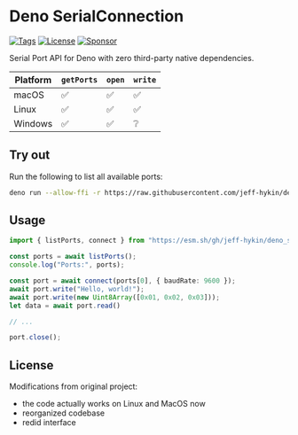 # Deno SerialConnection

[![Tags](https://img.shields.io/github/release/DjDeveloperr/deno_serial)](https://github.com/DjDeveloperr/deno_serial/releases)
[![License](https://img.shields.io/github/license/DjDeveloperr/deno_serial)](https://github.com/DjDeveloperr/deno_serial/blob/master/LICENSE)
[![Sponsor](https://img.shields.io/static/v1?label=Sponsor&message=%E2%9D%A4&logo=GitHub&color=%23fe8e86)](https://github.com/sponsors/DjDeveloperr)

Serial Port API for Deno with zero third-party native dependencies.

| Platform | `getPorts` | `open` |`write` |
| -------- | ---------- | ------ |------ |
| macOS    | ✅         | ✅     | ✅     |
| Linux    | ✅         | ✅     | ✅     |
| Windows  | ✅         | ✅     | ❔     |

## Try out

Run the following to list all available ports:

```sh
deno run --allow-ffi -r https://raw.githubusercontent.com/jeff-hykin/deno_serial/main/examples/print_ports.ts
```

## Usage

```ts
import { listPorts, connect } from "https://esm.sh/gh/jeff-hykin/deno_serial/main/main.ts";

const ports = await listPorts();
console.log("Ports:", ports);

const port = await connect(ports[0], { baudRate: 9600 });
await port.write("Hello, world!");
await port.write(new Uint8Array([0x01, 0x02, 0x03]));
let data = await port.read()

// ...

port.close();
```


## License

Modifications from original project:
- the code actually works on Linux and MacOS now
- reorganized codebase
- redid interface